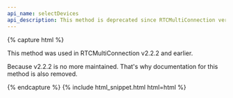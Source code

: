 ```yaml
---
api_name: selectDevices
api_description: This method is deprecated since RTCMultiConnection version 3
---
```


{% capture html %}

<section>
    <p>This method was used in RTCMultiConnection v2.2.2 and earlier.</p>
    <p>Because v2.2.2 is no more maintained. That's why documentation for this method is also removed.</p>
</section>

{% endcapture %}
{% include html_snippet.html html=html %}
